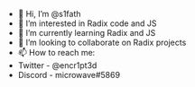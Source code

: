 - 👋 Hi, I’m @s1fath
- 👀 I’m interested in Radix code and JS
- 🌱 I’m currently learning Radix and JS
- 💞️ I’m looking to collaborate on Radix projects
- 📫 How to reach me:
- Twitter - @encr1pt3d
- Discord - microwave#5869

<!---
s1fath/s1fath is a ✨ special ✨ repository because its `README.md` (this file) appears on your GitHub profile.
You can click the Preview link to take a look at your changes.
--->
